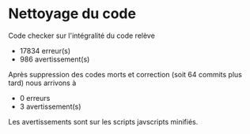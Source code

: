 # Nettoyage du code

Code checker sur l'intégralité du code relève 
 * 17834 erreur(s)
 * 986 avertissement(s) 

Après suppression des codes morts et correction (soit 64 commits plus tard) nous arrivons à 
 * 0 erreurs
 * 3 avertissement(s)
 
 Les avertissements sont sur les scripts javscripts minifiés.
